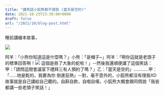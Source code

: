 ```yaml
---
title: "講笑話小狐熊都不理我 (當天是空的)"
date: 2021-10-23T23:39:00+0800
draft: false
url: "/2021/10/blog-post.html"
---
```


睡前講繪本故事，



![](https://blogger.googleusercontent.com/img/b/R29vZ2xl/AVvXsEhQmHRl1oYNTBfU3ilbieBRUhQWTflPtEgJeI0z3lIqjTzyGCUcurV-ahd7cxOhlkeGNeTbz7Zl47B3AzToRayFNSPhUo_K6EsjTx_tNOZZz7Pkx9o72-iWGVTdE_JKBpwKXX6t7N_LDdY/)



阿羊：「小熊你知道這是什麼嗎？」小熊：「是帽子~」阿羊：「啊你這就是老頭子的標準回答啊！![](https://static.xx.fbcdn.net/images/emoji.php/v9/t52/1/16/1f923.png)  這個是吞了大象的蛇啦！」--然後我還順便講了這個笑話：甲：「請問這間會議室下禮拜三有人預約了嗎？」乙：「當天是空的」............甲：「......地是乾的，我要為你 倒進狂熱」--對，毫不意外的，小狐熊都沒有理我XD故事就是自己講給自己聽的。自斟自飲，自唱自嘆。小狐熊大概會跟同儕說「我爸都講一些老頭子笑話！」
